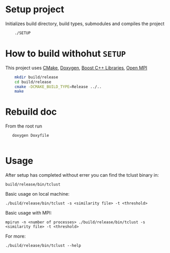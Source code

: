 # Setup project
Initializes build directory, build types, submodules and compiles the project
```Bash
	./SETUP
```

# How to build withohut `SETUP`
This project uses 
[CMake](https://cmake.org/), 
[Doxygen](http://www.stack.nl/~dimitri/doxygen/index.html),
[Boost C++ Libraries](http://www.boost.org/),
[Open MPI](https://www.open-mpi.org/)

```Bash
	mkdir build/release
	cd build/release
	cmake -DCMAKE_BUILD_TYPE=Release ../..
	make
```

# Rebuild doc
From the root run
```Bash
   doxygen Doxyfile
   
```


# Usage
After setup has completed without errer you can find the tclust binary in:
	
	build/release/bin/tclust

Basic usage on local machine:

	./build/release/bin/tclust -s <similarity file> -t <threshold> 

Basic usage with MPI:

	mpirun -n <number of processes> ./build/release/bin/tclust -s <similarity file> -t <threshold> 

For more:

	./build/release/bin/tclust --help

